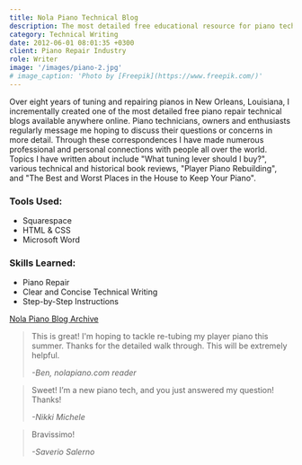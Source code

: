```yaml
---
title: Nola Piano Technical Blog
description: The most detailed free educational resource for piano technology and repair
category: Technical Writing
date: 2012-06-01 08:01:35 +0300
client: Piano Repair Industry
role: Writer
image: '/images/piano-2.jpg'
# image_caption: 'Photo by [Freepik](https://www.freepik.com/)'
---
```


Over eight years of tuning and repairing pianos in New Orleans, Louisiana, I incrementally created one of the most detailed free piano repair technical blogs available anywhere online. Piano technicians, owners and enthusiasts regularly message me hoping to discuss their questions or concerns in more detail. Through these correspondences I have made numerous professional and personal connections with people all over the world. Topics I have written about include "What tuning lever should I buy?", various technical and historical book reviews, "Player Piano Rebuilding", and "The Best and Worst Places in the House to Keep Your Piano".

### Tools Used:
* Squarespace
* HTML & CSS
* Microsoft Word

### Skills Learned:
* Piano Repair
* Clear and Concise Technical Writing
* Step-by-Step Instructions

[Nola Piano Blog Archive](https://www.nolapiano.com/blog-archive)

>This is great! I'm hoping to tackle re-tubing my player piano this summer. Thanks for the detailed walk through. This will be extremely helpful.
>
><cite> -Ben, nolapiano.com reader </cite>

>Sweet! I’m a new piano tech, and you just answered my question! Thanks!
>
><cite> -Nikki Michele </cite>

>Bravissimo!
>
><cite> -Saverio Salerno </cite>